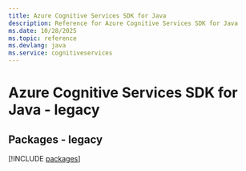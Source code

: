 ```yaml
---
title: Azure Cognitive Services SDK for Java
description: Reference for Azure Cognitive Services SDK for Java
ms.date: 10/28/2025
ms.topic: reference
ms.devlang: java
ms.service: cognitiveservices
---
```

# Azure Cognitive Services SDK for Java - legacy
## Packages - legacy
[!INCLUDE [packages](cognitive-services-index.md)]